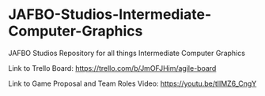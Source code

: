 # JAFBO-Studios-Intermediate-Computer-Graphics
JAFBO Studios Repository for all things Intermediate Computer Graphics

Link to Trello Board: https://trello.com/b/JmOFJHim/agile-board

Link to Game Proposal and Team Roles Video: https://youtu.be/tlIMZ6_CngY
